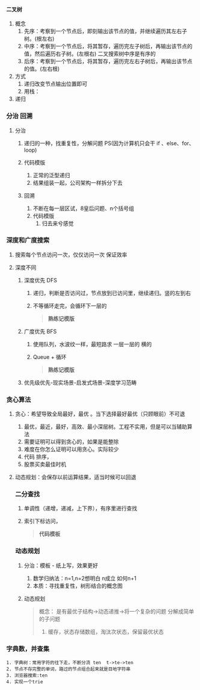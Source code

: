 #### 二叉树

   1. 概念	
      1. 先序：考察到一个节点后，即刻输出该节点的值，并继续遍历其左右子树。(根左右)
      2. 中序：考察到一个节点后，将其暂存，遍历完左子树后，再输出该节点的值，然后遍历右子树。(左根右) 二叉搜索树中序是有序的
      3. 后序：考察到一个节点后，将其暂存，遍历完左右子树后，再输出该节点的值。(左右根)
   2. 方式
      1. 递归改变节点输出位置即可
      2. 用栈：
   3. 递归

### 分治 回溯

1. 分治

   1. 递归的一种，找重复性，分解问题 PS(因为计算机只会干 if 、else、for、loop)
   2. 代码模版
      1. 正常的泛型递归
      2. 结果组装一起，公司架构一样拆分下去

   

   2. 回溯
      1. 不断在每一层区试，8皇后问题、n个括号组
      2. 代码模版
         1. 归去来兮感觉

   

### 深度和广度搜索

   1. 搜索每个节点访问一次，仅仅访问一次 保证效率

   2. 深度不同

      1. 深度优先 DFS

         1. 递归，判断是否访问过，节点放到已访问里，继续递归。竖的左到右

         2. 不等循环走完，会循环下一层的 

            > **熟练记模版**

      2. 广度优先 BFS

         1. 使用队列，水波纹一样，最短路求 一层一层的 横的

         2. Queue + 循环

            > **熟练记模版**

      3. 优先级优先-现实场景-启发式场景-深度学习范畴

   

### 贪心算法

1. 贪心：希望导致全局最好，最优  。当下选择最好最优（只顾眼前）不可退

   1. 最优，最近，最好，高效、最小深层树。工程不实用，但是可以当辅助算法
   2. 需要证明可以得到贪心的，如果是能整除
   3. 难度在你怎么证明可以用贪心。实际较少
   4. 代码 排序，
   5. 股票买卖最佳时机

2. 动态规划：会保存以前运算结果，适当时候可以回退

   

   

   ### 二分查找

   1. 单调性（递增，递减，上下界），有序里进行查找

   2. 索引下标访问，

      > **代码模板**

   ### 动态规划

   1. 分治：模板 - 纸上写，效果更好

      1. 数学归纳法：n=1,n=2想明白 n成立 如何n+1 
      2. 本质：寻找重复性，树形结合的概念图

   2. 动态规划

      > 概念： 是有最优子结构->动态递推->将一个复杂的问题 分解成简单的子问题
      >
      > 1. 缓存，状态存储数组，淘汰次状态，保留最优状态



### 字典数，并查集

	1. 字典树：常用字符的往下走，不断分流 ten  t->te->ten
 	2. 节点不存完整的单词，路过的节点组合起来就是目地字符串
 	3. 浏览器搜索:ten
 	4. 实现一个trie


